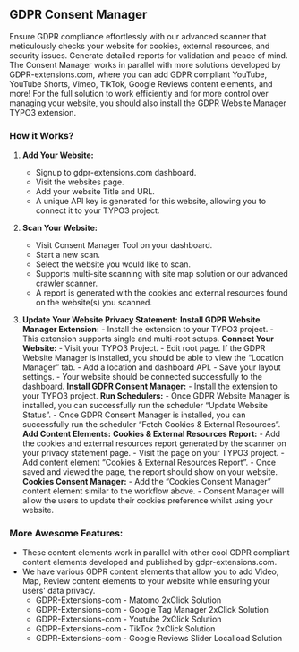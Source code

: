 ## GDPR Consent Manager

Ensure GDPR compliance effortlessly with our advanced scanner that meticulously checks your website for cookies, external resources, and security issues. Generate detailed reports for validation and peace of mind. The Consent Manager works in parallel with more solutions developed by GDPR-extensions.com, where you can add GDPR compliant YouTube, YouTube Shorts, Vimeo, TikTok, Google Reviews content elements, and more! For the full solution to work efficiently and for more control over managing your website, you should also install the GDPR Website Manager TYPO3 extension.

### How it Works?

1. **Add Your Website:**
   - Signup to gdpr-extensions.com dashboard.
   - Visit the websites page.
   - Add your website Title and URL.
   - A unique API key is generated for this website, allowing you to connect it to your TYPO3 project.

2. **Scan Your Website:**
   - Visit Consent Manager Tool on your dashboard.
   - Start a new scan.
   - Select the website you would like to scan.
   - Supports multi-site scanning with site map solution or our advanced crawler scanner.
   - A report is generated with the cookies and external resources found on the website(s) you scanned.

3. **Update Your Website Privacy Statement:**
    **Install GDPR Website Manager Extension:**
       - Install the extension to your TYPO3 project.
       - This extension supports single and multi-root setups.
    **Connect Your Website:**
       - Visit your TYPO3 Project.
       - Edit root page. If the GDPR Website Manager is installed, you should be able to view the “Location Manager” tab.
       - Add a location and dashboard API.
       - Save your layout settings.
       - Your website should be connected successfully to the dashboard.
    **Install GDPR Consent Manager:**
       - Install the extension to your TYPO3 project.
    **Run Schedulers:**
       - Once GDPR Website Manager is installed, you can successfully run the scheduler “Update Website Status”.
       - Once GDPR Consent Manager is installed, you can successfully run the scheduler “Fetch Cookies & External Resources”.
    **Add Content Elements:**
        **Cookies & External Resources Report:**
             - Add the cookies and external resources report generated by the scanner on your privacy statement page.
             - Visit the page on your TYPO3 project.
             - Add content element “Cookies & External Resources Report”.
             - Once saved and viewed the page, the report should show on your website.
        **Cookies Consent Manager:**
             - Add the “Cookies Consent Manager” content element similar to the workflow above.
             - Consent Manager will allow the users to update their cookies preference whilst using your website.

### More Awesome Features:

- These content elements work in parallel with other cool GDPR compliant content elements developed and published by gdpr-extensions.com.
- We have various GDPR content elements that allow you to add Video, Map, Review content elements to your website while ensuring your users' data privacy.
    - GDPR-Extensions-com - Matomo 2xClick Solution
    - GDPR-Extensions-com - Google Tag Manager 2xClick Solution
    - GDPR-Extensions-com - Youtube 2xClick Solution
    - GDPR-Extensions-com - TikTok 2xClick Solution
    - GDPR-Extensions-com - Google Reviews Slider Localload Solution
